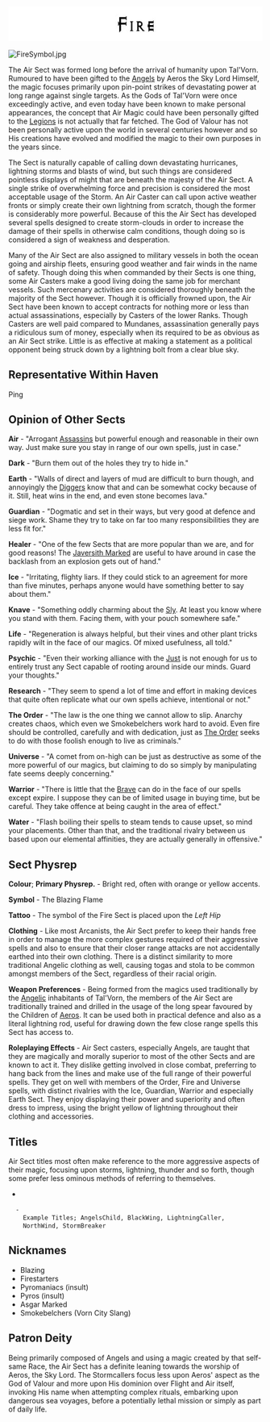 

<div class="center" style="width: auto; margin-left: auto; margin-right: auto;">

![<File:Fire.jpg>](Fire.jpg "File:Fire.jpg")

</div>

![FireSymbol.jpg](FireSymbol.jpg "FireSymbol.jpg")

The Air Sect was formed long before the arrival of humanity upon
Tal'Vorn. Rumoured to have been gifted to the [Angels](Angel "wikilink")
by Aeros the Sky Lord Himself, the magic focuses primarily upon
pin-point strikes of devastating power at long range against single
targets. As the Gods of Tal'Vorn were once exceedingly active, and even
today have been known to make personal appearances, the concept that Air
Magic could have been personally gifted to the
[Legions](Angel "wikilink") is not actually that far fetched. The God of
Valour has not been personally active upon the world in several
centuries however and so His creations have evolved and modified the
magic to their own purposes in the years since.

The Sect is naturally capable of calling down devastating hurricanes,
lightning storms and blasts of wind, but such things are considered
pointless displays of might that are beneath the majesty of the Air
Sect. A single strike of overwhelming force and precision is considered
the most acceptable usage of the Storm. An Air Caster can call upon
active weather fronts or simply create their own lightning from scratch,
though the former is considerably more powerful. Because of this the Air
Sect has developed several spells designed to create storm-clouds in
order to increase the damage of their spells in otherwise calm
conditions, though doing so is considered a sign of weakness and
desperation.

Many of the Air Sect are also assigned to military vessels in both the
ocean going and airship fleets, ensuring good weather and fair winds in
the name of safety. Though doing this when commanded by their Sects is
one thing, some Air Casters make a good living doing the same job for
merchant vessels. Such mercenary activities are considered thoroughly
beneath the majority of the Sect however. Though it is officially
frowned upon, the Air Sect have been known to accept contracts for
nothing more or less than actual assassinations, especially by Casters
of the lower Ranks. Though Casters are well paid compared to Mundanes,
assassination generally pays a ridiculous sum of money, especially when
its required to be as obvious as an Air Sect strike. Little is as
effective at making a statement as a political opponent being struck
down by a lightning bolt from a clear blue sky.

## **Representative Within Haven**

Ping

## **Opinion of Other Sects**

**Air** - "Arrogant [Assassins](Air_Sect "wikilink") but powerful enough and 
reasonable in their own way. Just make sure you stay in range of our own
spells, just in case."

**Dark** - "Burn them out of the holes they try to hide in."

**Earth** - "Walls of direct and layers of mud are difficult to burn though,
and annoyingly the [Diggers](Earth_Sect "wikilink") know that and can be 
somewhat cocky because of it. Still, heat wins in the end, and even stone
becomes lava."

**Guardian** - "Dogmatic and set in their ways, but very good at defence
and siege work. Shame they try to take on far too many responsibilities
they are less fit for."

**Healer** - "One of the few Sects that are more popular than we are, and
for good reasons! The [Javersith Marked](Healer_Sect "wikilink") are useful to have
around in case the backlash from an explosion gets out of hand."

**Ice** - "Irritating, flighty liars. If they could stick to an agreement
for more than five minutes, perhaps anyone would have something better to
say about them."

**Knave** - "Something oddly charming about the 
[Sly](Knaves_Guild "wikilink"). At least you know where you stand with 
them. Facing them, with your pouch somewhere safe."

**Life** - "Regeneration is always helpful, but their vines and other
plant tricks rapidly wilt in the face of our magics. Of mixed usefulness,
all told."

**Psychic** - "Even their working alliance with the [Just](Order_Sect "wikilink")
is not enough for us to entirely trust any Sect capable of rooting
around inside our minds. Guard your thoughts."

**Research** - "They seem to spend a lot of time and effort in
making devices that quite often replicate what our own spells
achieve, intentional or not."

**The Order** - "The law is the one thing we cannot allow to slip.
Anarchy creates chaos, which even we Smokebelchers work hard to avoid.
Even fire should be controlled, carefully and with dedication, just as
[The Order](The_Order_Sect "wikilink") seeks to do with those foolish
enough to live as criminals."

**Universe** - "A comet from on-high can be just as destructive as some
of the more powerful of our magics, but claiming to do so simply by
manipulating fate seems deeply concerning."

**Warrior** - "There is little that the [Brave](Warrior_Sect "wikilink") 
can do in the face of our spells except expire. I suppose they can be
of limited usage in buying time, but be careful. They take offence at
being caught in the area of effect."

**Water** - "Flash boiling their spells to steam tends to cause upset,
so mind your placements. Other than that, and the traditional rivalry
between us based upon our elemental affinities, they are actually
generally in offensive."

## **Sect Physrep**

**Colour**; **Primary Physrep.** - Bright red, often with orange or yellow accents.

**Symbol** - The Blazing Flame

**Tattoo** - The symbol of the Fire Sect is placed upon the *Left
Hip*

**Clothing** - Like most Arcanists, the Air Sect prefer to keep their
hands free in order to manage the more complex gestures required of
their aggressive spells and also to ensure that their closer range
attacks are not accidentally earthed into their own clothing. There is a
distinct similarity to more traditional Angelic clothing as well,
causing togas and stola to be common amongst members of the Sect,
regardless of their racial origin.

**Weapon Preferences** - Being formed from the magics used traditionally
by the [Angelic](Angel "wikilink") inhabitants of Tal'Vorn, the members
of the Air Sect are traditionally trained and drilled in the usage of
the long spear favoured by the Children of
[Aeros](Aeros_the_Valorous "wikilink"). It can be used both in practical
defence and also as a literal lightning rod, useful for drawing down the
few close range spells this Sect has access to.

**Roleplaying Effects** - Air Sect casters, especially Angels, are
taught that they are magically and morally superior to most of the other
Sects and are known to act it. They dislike getting involved in close
combat, preferring to hang back from the lines and make use of the full
range of their powerful spells. They get on well with members of the
Order, Fire and Universe spells, with distinct rivalries with the Ice,
Guardian, Warrior and especially Earth Sect. They enjoy displaying their
power and superiority and often dress to impress, using the bright
yellow of lightning throughout their clothing and accessories.

## **Titles**

Air Sect titles most often make reference to the more aggressive aspects
of their magic, focusing upon storms, lightning, thunder and so forth,
though some prefer less ominous methods of referring to themselves.

  -

      -
        Example Titles; AngelsChild, BlackWing, LightningCaller,
        NorthWind, StormBreaker

## **Nicknames**

  - Blazing
  - Firestarters
  - Pyromaniacs (insult)
  - Pyros (insult)
  - Asgar Marked
  - Smokebelchers (Vorn City Slang)

## **Patron Deity**

Being primarily composed of Angels and using a magic created by that
self-same Race, the Air Sect has a definite leaning towards the worship
of Aeros, the Sky Lord. The Stormcallers focus less upon Aeros' aspect
as the God of Valour and more upon His dominion over Flight and Air
itself, invoking His name when attempting complex rituals, embarking
upon dangerous sea voyages, before a potentially lethal mission or
simply as part of daily life.
